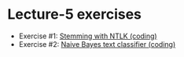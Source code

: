 # Lecture-5 exercises

  * Exercise #1: [Stemming with NTLK (coding)](exercise_1.ipynb)
  * Exercise #2: [Naive Bayes text classifier (coding)](exercise_2.ipynb)
